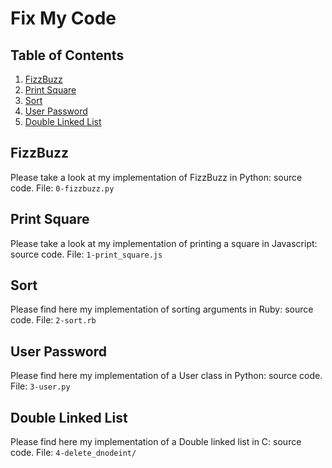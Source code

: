 # Fix My Code

## Table of Contents
1. [FizzBuzz](#fizzbuzz)
2. [Print Square](#print-square)
3. [Sort](#sort)
4. [User Password](#user-password)
5. [Double Linked List](#double-linked-list)

## FizzBuzz
Please take a look at my implementation of FizzBuzz in Python: source code.
File: `0-fizzbuzz.py`

## Print Square
Please take a look at my implementation of printing a square in Javascript: source code.
File: `1-print_square.js`

## Sort
Please find here my implementation of sorting arguments in Ruby: source code.
File: `2-sort.rb`

## User Password
Please find here my implementation of a User class in Python: source code.
File: `3-user.py`

## Double Linked List
Please find here my implementation of a Double linked list in C: source code.
File: `4-delete_dnodeint/`
